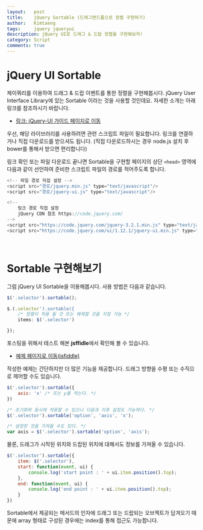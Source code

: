 ```yaml
---
layout:   post
title:    jQuery Sortable (드래그앤드롭으로 정렬 구현하기)
author:   Kimtaeng
tags: 	  jquery jqueryui
description: jQuery UI로 드래그 & 드랍 정렬을 구현해보자!
category: Script
comments: true
---
```


# jQuery UI Sortable
제이쿼리를 이용하여 드래그 & 드랍 이벤트를 통한 정렬을 구현해봅시다.
jQuery User Interface Library에 있는 Sortable 이라는 것을 사용할 것인데요. 자세한 소개는 아래 링크를 참조하시기 바랍니다. 

- <a href="https://jqueryui.com/sortable" target="_blank">링크: jQuery-UI 가이드 페이지로 이동</a>

우선, 해당 라이브러리를 사용하려면 관련 스크립트 파일이 필요합니다. 링크를 연결하거나 직접 다운로드를 받으셔도 됩니다.
(직접 다운로드하시는 경우 node.js 설치 후 bower를 통해서 받으면 편리합니다)

링크 확인 또는 파일 다운로드 끝나면 Sortable을 구현할 페이지의 상단 `<head>` 영역에 다음과 같이 선언하여 준비한 스크립트 파일의 경로를 적어주도록 합니다.

```javascript
<!-- 파일 경로 직접 설정 -->
<script src="경로/jquery.min.js" type="text/javascript"/>
<script src="경로/jquery-ui.js" type="text/javascript"/>

<!--
    링크 경로 직접 설정
    jQuery CDN 참조 https://code.jquery.com/
-->
<script src="https://code.jquery.com/jquery-3.2.1.min.js" type="text/javascript"/>
<script src="https://code.jquery.com/ui/1.12.1/jquery-ui.min.js" type="text/javascript"/>
```

<br/>

# Sortable 구현해보기
그럼 jQuery UI Sortable을 이용해봅시다. 사용 방법은 다음과 같습니다.

```javascript
$('.selector').sortable();

$.(.selector').sortable({
	/* 정렬이 적용 될 것 또는 해제할 것을 지정 가능 */
	items: $('.selector')

});
```

포스팅을 위해서 테스트 해본 **jsffidle**에서 확인해 볼 수 있습니다.

- <a href="https://jsfiddle.net/Kimtaeng/xo8neqpL/1/" target="_blank" rel="nofollow">예제 페이지로 이동(jsfiddle)</a>

작성한 예제는 간단하지만 더 많은 기능을 제공합니다. 드래그 방향을 수평 또는 수직으로 제어할 수도 있습니다.

```javascript
$('.selector').sortable({
	axis: 'x' /* 또는 y를 적는다. */
})

/* 초기화와 동시에 적용할 수 있으나 다음과 이후 설정도 가능하다. */
$('.selector').sortable('option', 'axis', 'x');

/* 설정한 것을 가져올 수도 있다. */
var axis = $('.selector').sortable('option', 'axis');
```

물론, 드래그가 시작된 위치와 드랍된 위치에 대해서도 정보를 가져올 수 있습니다.

```javascript
$('.selector').sortable({
	item: $('.selector'),
	start: function(event, ui) {
	    console.log('start point : ' + ui.item.position().top);
    },
    end: function(event, ui) {
        console.log('end point : ' + ui.item.position().top);
    }
})
```

Sortable에서 제공되는 메서드의 인자에 드래그 또는 드랍되는 오브젝트가 담겨오기 때문에 array 형태로 구성된 경우에는 index를 통해 접근도 가능합니다.